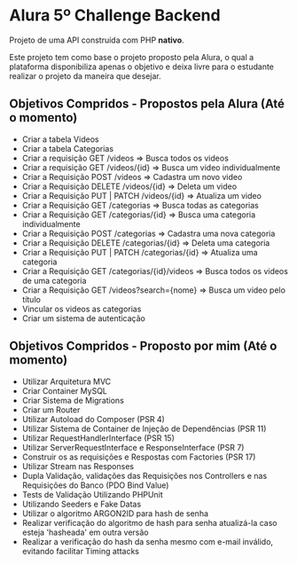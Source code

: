 # Alura 5º Challenge Backend
<p>Projeto de uma API construída com PHP <strong>nativo</strong>.</p>

<p>Este projeto tem como base o projeto proposto pela Alura, o qual a plataforma disponibiliza apenas o objetivo e deixa livre para o estudante realizar o projeto da maneira que desejar.</p>

## Objetivos Compridos - Propostos pela Alura (Até o momento)
- Criar a tabela Videos
- Criar a tabela Categorias
- Criar a requisição GET         /videos => Busca todos os videos
- Criar a requisição GET         /videos/{id} => Busca um video individualmente
- Criar a Requisição POST        /videos => Cadastra um novo video
- Criar a Requisição DELETE      /videos/{id} => Deleta um video
- Criar a Requisição PUT | PATCH /videos/{id} => Atualiza um video
- Criar a Requisição GET         /categorias => Busca todas as categorias
- Criar a Requisição GET         /categorias/{id} => Busca uma categoria individualmente
- Criar a Requisição POST        /categorias => Cadastra uma nova categoria
- Criar a Requisição DELETE      /categorias/{id} => Deleta uma categoria
- Criar a Requisição PUT | PATCH /categorias/{id} => Atualiza uma categoria
- Criar a Requisição GET         /categorias/{id}/videos => Busca todos os videos de uma categoria
- Criar a Requisição GET         /videos?search={nome} => Busca um video pelo título
- Vincular os videos as categorias
- Criar um sistema de autenticação

## Objetivos Compridos - Proposto por mim (Até o momento)
- Utilizar Arquitetura MVC
- Criar Container MySQL
- Criar Sistema de Migrations
- Criar um Router
- Utilizar Autoload do Composer (PSR 4)
- Utilizar Sistema de Container de Injeção de Dependências (PSR 11)
- Utilizar RequestHandlerInterface (PSR 15)
- Utilizar ServerRequestInterface e ResponseInterface (PSR 7)
- Construir os as requisições e Respostas com Factories (PSR 17)
- Utilizar Stream nas Responses
- Dupla Validação, validações das Requisições nos Controllers e nas Requisições do Banco (PDO Bind Value)
- Tests de Validação Utilizando PHPUnit
- Utilizando Seeders e Fake Datas
- Utilizar o algoritmo ARGON2ID para hash de senha
- Realizar verificação do algoritmo de hash para senha atualizá-la caso esteja 'hasheada' em outra versão
- Realizar a verificação do hash da senha mesmo com e-mail inválido, evitando facilitar Timing attacks 
